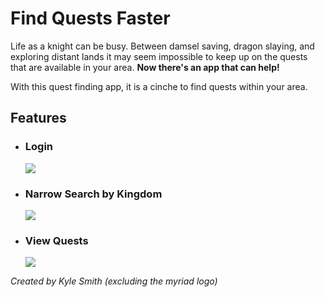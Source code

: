 # Find Quests Faster
<p>Life as a knight can be busy. Between damsel saving, dragon slaying, and exploring distant lands it may seem impossible to keep up on the quests that are available in your area. <strong>Now there's an app that can help!</strong></p>
<p>With this quest finding app, it is a cinche to find quests within your area.</p>
<h2>Features</h2>
<ul>
	<li>
		<h3>Login</h3>
		<img src="/login.png">
	</li>
	<li>
		<h3>Narrow Search by Kingdom</h3>
		<img src="/login.png">
	</li>
	<li>
		<h3>View Quests</h3>
		<img src="/login.png">
	</li>
</ul>

<p><i>Created by Kyle Smith (excluding the myriad logo)</i></i></p>

